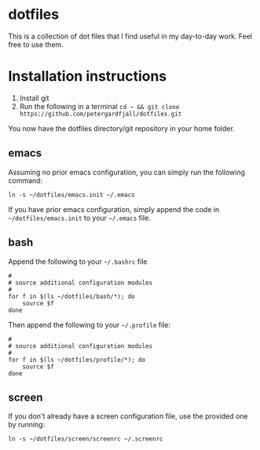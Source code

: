 # dotfiles
This is a collection of dot files that I find useful in my day-to-day work.
Feel free to use them.

# Installation instructions

1. Install git
2. Run the following in a terminal `cd ~ && git clone https://github.com/petergardfjall/dotfiles.git`

You now have the dotfiles directory/git repository in your home folder.

## emacs

Assuming no prior emacs configuration, you can simply run the following command:
    
    ln -s ~/dotfiles/emacs.init ~/.emacs

If you have prior emacs configuration, simply append the code in `~/dotfiles/emacs.init` to your `~/.emacs` file.

## bash

Append the following to your `~/.bashrc` file

    #
    # source additional configuration modules
    #
    for f in $(ls ~/dotfiles/bash/*); do
        source $f
    done

Then append the following to your `~/.profile` file:

    #
    # source additional configuration modules
    #
    for f in $(ls ~/dotfiles/profile/*); do
        source $f
    done

## screen
If you don't already have a screen configuration file, use the provided one by running:

    ln -s ~/dotfiles/screen/screenrc ~/.screenrc

